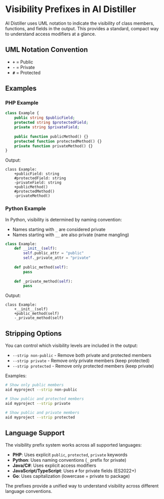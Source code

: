 # Visibility Prefixes in AI Distiller

AI Distiller uses UML notation to indicate the visibility of class members, functions, and fields in the output. This provides a standard, compact way to understand access modifiers at a glance.

## UML Notation Convention

- **`+`** = Public
- **`-`** = Private
- **`#`** = Protected

## Examples

### PHP Example

```php
class Example {
    public string $publicField;
    protected string $protectedField;
    private string $privateField;
    
    public function publicMethod() {}
    protected function protectedMethod() {}
    private function privateMethod() {}
}
```

Output:
```
class Example:
    +publicField: string
    #protectedField: string
    -privateField: string
    +publicMethod()
    #protectedMethod()
    -privateMethod()
```

### Python Example

In Python, visibility is determined by naming convention:
- Names starting with `_` are considered private
- Names starting with `__` are also private (name mangling)

```python
class Example:
    def __init__(self):
        self.public_attr = "public"
        self._private_attr = "private"
    
    def public_method(self):
        pass
    
    def _private_method(self):
        pass
```

Output:
```
class Example:
    +__init__(self)
    +public_method(self)
    -_private_method(self)
```

## Stripping Options

You can control which visibility levels are included in the output:

- `--strip non-public` - Remove both private and protected members
- `--strip private` - Remove only private members (keep protected)
- `--strip protected` - Remove only protected members (keep private)

Examples:
```bash
# Show only public members
aid myproject --strip non-public

# Show public and protected members
aid myproject --strip private

# Show public and private members
aid myproject --strip protected
```

## Language Support

The visibility prefix system works across all supported languages:

- **PHP**: Uses explicit `public`, `protected`, `private` keywords
- **Python**: Uses naming conventions (`_` prefix for private)
- **Java/C#**: Uses explicit access modifiers
- **JavaScript/TypeScript**: Uses `#` for private fields (ES2022+)
- **Go**: Uses capitalization (lowercase = private to package)

The prefixes provide a unified way to understand visibility across different language conventions.